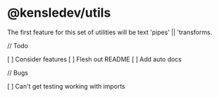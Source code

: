 # @kensledev/utils

The first feature for this set of utilities will be text 'pipes' || 'transforms.

// Todo

[ ] Consider features
[ ] Flesh out README
[ ] Add auto docs

// Bugs

[ ] Can't get testing working with imports
